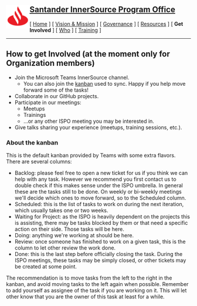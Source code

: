 <h2>
 <a href="/README.md">
   <img alt="Santander" src="/assets/img/santander.png" align="left" width="64" height="64" />
   Santander InnerSource Program Office
 </a>
</h2>

[ [Home](/README.md) ] [ [Vision & Mission](/doc/vision-and-mission.md) ] [ [Governance](/doc/governance.md) ] [ [Resources](/doc/resources.md) ] [ **Get Involved** ] [ [Who](/doc/who.md) ] [ [Training](/doc/training.md) ]

---

## How to get Involved (at the moment only for Organization members)
* Join the Microsoft Teams InnerSource channel.
  * You can also join the [kanban](https://teams.microsoft.com/l/entity/com.microsoft.teamspace.tab.planner/_djb2_msteams_prefix_2471044500?context=%7B%22subEntityId%22%3Anull%2C%22channelId%22%3A%2219%3A4d3100f1c661432da6b2cfdcafd8c549%40thread.tacv2%22%7D&groupId=f1886bc7-cdad-4513-9544-1c9587de1c77&tenantId=35595a02-4d6d-44ac-99e1-f9ab4cd872db) used to sync. Happy if you help move forward some of the tasks!
* Collaborate in our GitHub projects.
* Participate in our meetings:
  - Meetups
  - Trainings
  - ...or any other ISPO meeting you may be interested in.
* Give talks sharing your experience (meetups, training sessions, etc.).


### About the kanban

This is the default kanban provided by Teams with some extra flavors.
There are several columns:
* Backlog: please feel free to open a new ticket for us if you think we can help with any task. However we recommend you first contact us to double check if this makes sense under the ISPO umbrella. In general these are the tasks still to be done. On weekly or bi-weekly meetings we'll decide which ones to move forward, so to the Scheduled column.
* Scheduled: this is the list of tasks to work on during the next iteration, which usually takes one or two weeks.
* Waiting for Project: as the ISPO is heavily dependent on the projects this is assisting, there may be tasks blocked by them or that need a specific action on their side. Those tasks will be here.
* Doing: anything we're working at should be here.
* Review: once someone has finished to work on a given task, this is the column to let other review the work done.
* Done: this is the last step before officially closing the task. During the ISPO meetings, these tasks may be simply closed, or other tickets may be created at some point.

The recommendation is to move tasks from the left to the right in the kanban, and avoid moving tasks to the left again when possible. Remember to add yourself as assignee of the task if you are working on it. This will let other know that you are the owner of this task at least for a while.

